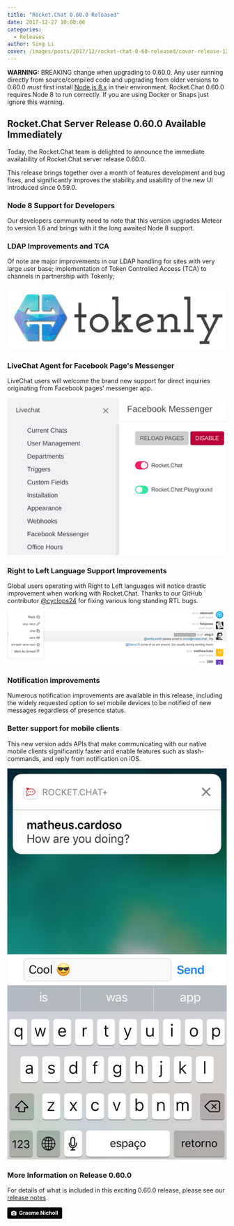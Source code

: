 ```yaml
---
title: "Rocket.Chat 0.60.0 Released"
date: 2017-12-27 10:00:00
categories:
  - Releases
author: Sing Li
cover: /images/posts/2017/12/rocket-chat-0-60-released/cover-release-12-17.jpg
---
```


**WARNING:** BREAKING change when upgrading to 0.60.0. Any user running directly from source/compiled code and upgrading from older versions to 0.60.0 *must* first install [Node.js 8.x](https://nodejs.org/en/download/) in their environment. Rocket.Chat 0.60.0 requires Node 8 to run correctly. If you are using Docker or Snaps just ignore this warning.

## Rocket.Chat Server Release 0.60.0 Available Immediately

Today, the Rocket.Chat team is delighted to announce the immediate availability of Rocket.Chat server release 0.60.0.


This release brings together over a month of features development and bug fixes, and significantly improves the stability and usability of the new UI introduced since 0.59.0.

### Node 8 Support for Developers

Our developers community need to note that this version upgrades Meteor to version 1.6 and brings with it the long awaited Node 8 support.

### LDAP Improvements and TCA

<div class="left copy">
	<p>Of note are major improvements in our LDAP handling for sites with very large user base; implementation of Token Controlled Access (TCA) to channels in partnership with Tokenly;</p>
</div>

<div class="right image">
	<p>
		<img src="/images/posts/2017/12/rocket-chat-0-60-released/tokenly-icon-horiz.png"/>
	</p>
</div>
<div class="clear"></div>

### LiveChat Agent for Facebook Page's Messenger

<div class="left copy">
	<p>LiveChat users will welcome the brand new support for direct inquiries originating from Facebook pages' messenger app.</p>
</div>

<div class="right image">
	<p>
		<img src="/images/posts/2017/12/rocket-chat-0-60-released/facebook_messenger_integration.png"/>
	</p>
</div>
<div class="clear"></div>

### Right to Left Language Support Improvements

Global users operating with Right to Left languages will notice drastic improvement when working with Rocket.Chat. Thanks to our GitHub contributor [@cyclops24](https://github.com/cyclops24) for fixing various long standing RTL bugs.

![RTL chatbox and menu](/images/posts/2017/12/rocket-chat-0-60-released/RTL_chatbox_and_menu.png)

###  Notification improvements

Numerous notification improvements are available in this release, including the widely requested option to set mobile devices to be notified of new messages regardless of presence status.

### Better support for mobile clients

<div class="left copy">
	<p>This new version adds APIs that make communicating with our native mobile clients significantly faster and enable features such as slash-commands, and reply from notification on iOS.</p>
</div>

<div class="right image">
	<img src="/images/posts/2017/12/rocket-chat-0-60-released/mobile_reply.png"/>
</div>
<div class="clear"></div>

### More Information on Release 0.60.0

For details of what is included in this exciting 0.60.0 release, please see our [release notes](https://github.com/RocketChat/Rocket.Chat/releases/tag/0.60.0).

<a style="background-color:black;color:white;text-decoration:none;padding:4px 6px;font-family:-apple-system, BlinkMacSystemFont, &quot;San Francisco&quot;, &quot;Helvetica Neue&quot;, Helvetica, Ubuntu, Roboto, Noto, &quot;Segoe UI&quot;, Arial, sans-serif;font-size:12px;font-weight:bold;line-height:1.2;display:inline-block;border-radius:3px;" href="https://unsplash.com/@graeme_nicholl?utm_medium=referral&amp;utm_campaign=photographer-credit&amp;utm_content=creditBadge" target="_blank" rel="noopener noreferrer" title="Download free do whatever you want high-resolution photos from Graeme Nicholl"><span style="display:inline-block;padding:2px 3px;"><svg xmlns="http://www.w3.org/2000/svg" style="height:12px;width:auto;position:relative;vertical-align:middle;top:-1px;fill:white;" viewBox="0 0 32 32"><title>unsplash-logo</title><path d="M20.8 18.1c0 2.7-2.2 4.8-4.8 4.8s-4.8-2.1-4.8-4.8c0-2.7 2.2-4.8 4.8-4.8 2.7.1 4.8 2.2 4.8 4.8zm11.2-7.4v14.9c0 2.3-1.9 4.3-4.3 4.3h-23.4c-2.4 0-4.3-1.9-4.3-4.3v-15c0-2.3 1.9-4.3 4.3-4.3h3.7l.8-2.3c.4-1.1 1.7-2 2.9-2h8.6c1.2 0 2.5.9 2.9 2l.8 2.4h3.7c2.4 0 4.3 1.9 4.3 4.3zm-8.6 7.5c0-4.1-3.3-7.5-7.5-7.5-4.1 0-7.5 3.4-7.5 7.5s3.3 7.5 7.5 7.5c4.2-.1 7.5-3.4 7.5-7.5z"></path></svg></span><span style="display:inline-block;padding:2px 3px;">Graeme Nicholl</span></a>
